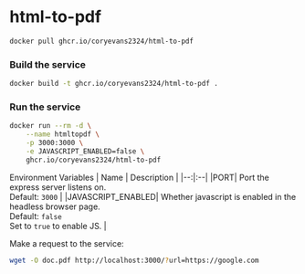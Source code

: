 # html-to-pdf

```bash
docker pull ghcr.io/coryevans2324/html-to-pdf
```

### Build the service
```bash
docker build -t ghcr.io/coryevans2324/html-to-pdf .
```

### Run the service
```bash
docker run --rm -d \
	--name htmltopdf \
	-p 3000:3000 \
	-e JAVASCRIPT_ENABLED=false \
	ghcr.io/coryevans2324/html-to-pdf
```

Environment Variables
| Name | Description |
|--:|:--|
|PORT| Port the express server listens on.<br>Default: `3000` |
|JAVASCRIPT_ENABLED| Whether javascript is enabled in the headless browser page.<br>Default: `false`<br>Set to `true` to enable JS. |

Make a request to the service:
```bash
wget -O doc.pdf http://localhost:3000/?url=https://google.com
```